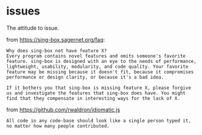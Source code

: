 # issues
The attitude to issue.

from https://sing-box.sagernet.org/faq:

```
Why does sing-box not have feature X?
Every program contains novel features and omits someone's favorite feature. sing-box is designed with an eye to the needs of performance, lightweight, usability, modularity, and code quality. Your favorite feature may be missing because it doesn't fit, because it compromises performance or design clarity, or because it's a bad idea.

If it bothers you that sing-box is missing feature X, please forgive us and investigate the features that sing-box does have. You might find that they compensate in interesting ways for the lack of X.
```

from https://github.com/rwaldron/idiomatic.js

```
All code in any code-base should look like a single person typed it, no matter how many people contributed.
```